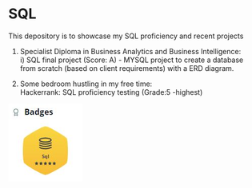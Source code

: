 # SQL
This depository is to showcase my SQL proficiency and recent projects  
  
1) Specialist Diploma in Business Analytics and Business Intelligence:  
i) SQL final project (Score: A) - MYSQL project to create a database from scratch (based on client requirements) with a ERD diagram.
  
2) Some bedroom hustling in my free time:  
Hackerrank: SQL proficiency testing (Grade:5 -highest)

![_](images/SQL_badge.JPG)


